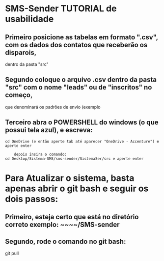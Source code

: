 # SMS-Sender TUTORIAL de usabilidade

## Primeiro posicione as tabelas em formato ".csv", com os dados dos contatos que receberão os disparois,
 dentro da pasta "src"

## Segundo coloque o arquivo .csv dentro da pasta "src" com o nome "leads" ou de "inscritos" no começo,
que denominará os padrões de envio (exemplo

## Terceiro abra o POWERSHELL do windows (o que possui tela azul), e escreva:

    cd OneDrive (e então aperte tab até aparecer "OneDrive - Accenture") e aperte enter
    
        depois insira o comando:
    cd Desktop/Sistema-SMS/sms-sender/SistemaSer/src e aperte enter

# Para Atualizar o sistema, basta apenas abrir o git bash e seguir os dois passos:

## Primeiro, esteja certo que está no diretório correto exemplo: ~~~~/SMS-sender

## Segundo, rode o comando no git bash: 

 git pull